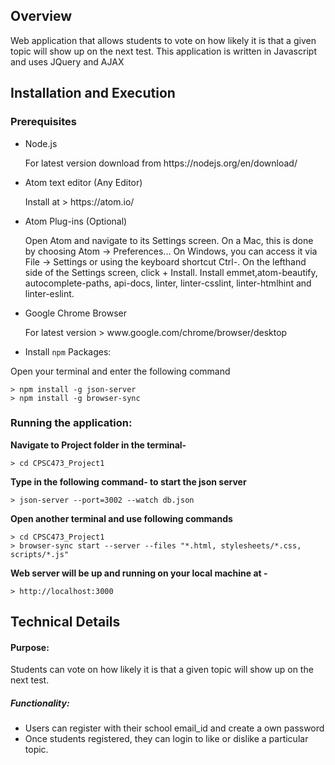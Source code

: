 ## Overview

<p> Web application that allows students to vote on how likely it is that a given topic will show up on the next test.
This application is written in Javascript and uses JQuery and AJAX </p>

## Installation and Execution
### Prerequisites

* Node.js
    <p> For latest version download from https://nodejs.org/en/download/ </p>

* Atom text editor (Any Editor)
    <p> Install at > https://atom.io/ </p>

* Atom Plug-ins (Optional)
   <p> Open Atom and navigate to its Settings screen. On a Mac, this is done by choosing Atom → Preferences... On Windows, you can access it via File → Settings or using the keyboard shortcut Ctrl-. On the lefthand side of the Settings   screen, click + Install. Install emmet,atom-beautify, autocomplete-paths, api-docs, linter, linter-csslint, linter-htmlhint and linter-eslint. </p>

* Google Chrome Browser
    <p> For latest version > www.google.com/chrome/browser/desktop </p>

* Install `npm` Packages:
<p> Open your terminal and enter the following command </p>

    > npm install -g json-server
    > npm install -g browser-sync

### Running the application:
**Navigate to Project folder in the terminal-**

	> cd CPSC473_Project1
**Type in the following command- to start the json server**

	> json-server --port=3002 --watch db.json
**Open another terminal and use following commands**

	> cd CPSC473_Project1
	> browser-sync start --server --files "*.html, stylesheets/*.css, scripts/*.js"

**Web server will be up and running on your local machine at -**

	> http://localhost:3000

## Technical Details
#### Purpose:
Students can vote on how likely it is that a given topic will show up on the next test.

##### Functionality:
* Users can register with their school email_id and create a own password
* Once students registered, they can login to like or dislike a particular topic.
